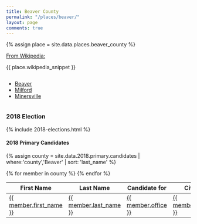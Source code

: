 ```yaml
---
title: Beaver County
permalink: "/places/beaver/"
layout: page
comments: true
---
```


{% assign place = site.data.places.beaver_county %}

<section class="info">
  <p><a href="{{ place.wikipedia_url }}">From Wikipedia:</a></p>
  <p class="citation">{{ place.wikipedia_snippet }}</p>
</section>

<div class="columns">
<ul>
  <li><a href="beaver">Beaver</a></li>
  <li><a href="milford">Milford</a></li>
  <li><a href="minersville">Minersville</a></li>
</ul>
</div>

### 2018 Election

{% include 2018-elections.html %}

#### 2018 Primary Candidates
{% assign county = site.data.2018.primary.candidates | where:'county','Beaver' | sort: 'last_name' %}
<table>
<thead>
  <th>First Name</th>
  <th>Last Name</th>
  <th>Candidate for</th>
  <th>City</th>
  <th>County</th>
</thead>
<tbody>
{% for member in county  %}
  <tr>
    <td><a href="{{ site.url }}/people/{{ member.id }}">{{ member.first_name }}</a></td>
    <td><a href="{{ site.url }}/people/{{ member.id }}">{{ member.last_name }}</a></td>
    <td><a href="{{ site.url }}/office/{{ member.office | downcase | replace: ' ','-' | replace: '.','' | replace: '(','' | replace: ')','' }}">{{ member.office }}</a></td>
    <td><a href="{{ site.url }}/places/{{ member.county | downcase | replace: ' ','-' }}/{{ member.city | downcase | replace: ' ','-' }}">{{ member.city }}</a></td>
    <td><a href="{{ site.url }}/places/{{ member.county | downcase | replace: ' ','-' }}">{{ member.county }}</a></td>
  </tr>
{% endfor %}
</tbody>
</table>